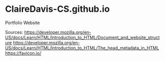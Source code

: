# ClaireDavis-CS.github.io
Portfolio Website


Sources:
https://developer.mozilla.org/en-US/docs/Learn/HTML/Introduction_to_HTML/Document_and_website_structure
https://developer.mozilla.org/en-US/docs/Learn/HTML/Introduction_to_HTML/The_head_metadata_in_HTML
https://favicon.io/
